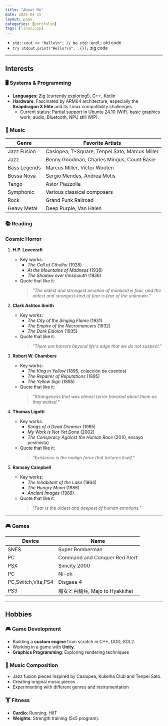 ```yaml
---
title: "About Me"
date: 2025-04-21
layout: page
categories: [portfolio]
tags: [linux,cpp]
---
```


- `std::cout << "Hello\n"; // No std::endl;` old code
- `try stdout.print("Hello!\n", .{});` zig code

---

## Interests

### 🖥️ Systems & Programming

- **Languages**: Zig (currently exploring!), C++, Kotlin  
- **Hardware**: Fascinated by ARM64 architecture, especially the **Snapdragon X Elite** and its Linux compatibility challenges.  
  - Current status: Partial support in Ubuntu 24.10 (WiFi, basic graphics work; audio, Bluetooth, NPU still WIP).  

### 🎵 Music  

| Genre        | Favorite Artists                               |
| ------------ | ---------------------------------------------- |
| Jazz Fusion  | Casiopea, T-Square, Tenpei Sato, Marcus Miller |
| Jazz         | Benny Goodman, Charles Mingus, Count Basie     |
| Bass Legends | Marcus Miller, Victor Wooten                   |
| Bossa Nova   | Sergio Mendes, Andrea Motis                    |
| Tango        | Astor Piazzolla                                |
| Symphonic    | Various classical composers                    |
| Rock         | Grand Funk Railroad                            |
| Heavy Metal  | Deep Purple, Van Halen                         |

### 📚 Reading  

### Cosmic Horror

1. **H.P. Lovecraft**
   - Key works:
     - *The Call of Cthulhu* (1928)
     - *At the Mountains of Madness* (1936)
     - *The Shadow over Innsmouth* (1936)
   - Quote that like it:  
     > *"The oldest and strongest emotion of mankind is fear, and the oldest and strongest kind of fear is fear of the unknown."*

2. **Clark Ashton Smith** 
   - Key works:
     - *The City of the Singing Flame* (1931)
     - *The Empire of the Necromancers* (1932)
     - *The Dark Eidolon* (1935)
   - Quote that like it:
     > *"There are horrors beyond life's edge that we do not suspect."*

3. **Robert W. Chambers** 
   - Key works:
     - *The King in Yellow* (1895, colección de cuentos)
     - *The Repairer of Reputations* (1895)
     - *The Yellow Sign* (1895)
   - Quote that like it:
     > *"Strangeness that was almost terror hovered about them as they waited."*

4. **Thomas Ligotti**
   - Key works:
     - *Songs of a Dead Dreamer* (1985)
     - *My Work is Not Yet Done* (2002)
     - *The Conspiracy Against the Human Race* (2010, ensayo pesimista)
   - Quote that like it:
     > *"Existence is the malign force that tortures itself."*

5. **Ramsey Campbell**
   - Key works:
     - *The Inhabitant of the Lake* (1964)
     - *The Hungry Moon* (1986)
     - *Ancient Images* (1989)
   - Quote that like it:
     > *"Fear is the oldest and deepest of human emotions."*

---

### 🎮 Games

| Device             | Name                            |
| ------------------ | ------------------------------- |
| SNES               | Super Bomberman                 |
| PC                 | Command and Conquer Red Alert   |
| PSX                | Simcity 2000                    |
| PC                 | Ni-oh                           |
| PC,Switch,Vita,PS4 | Disgaea 4                       |
| PS3                | 魔女と百騎兵, Majo to Hyakkihei |

---

## Hobbies  

### 🎮 Game Development  

- Building a **custom engine** from scratch in C++, DOD, SDL2.  
- Working in a game with **Unity**.  
- **Graphics Programming**: Exploring rendering techniques

### 🎼 Music Composition  

- Jazz fusion pieces inspired by Casiopea, Kukeiha Club and Tenpei Sato.  
- Creating original music pieces
- Experimenting with different genres and instrumentation

### 🏋️ Fitness  

- **Cardio**: Running, HIIT  
- **Weights**: Strength training (5x5 program).  
